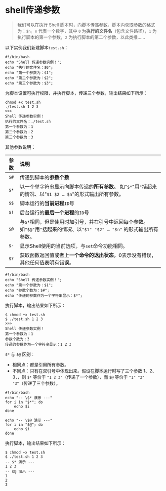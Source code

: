 # shell传递参数


<!--more-->

> 我们可以在执行 Shell 脚本时，向脚本传递参数，脚本内获取参数的格式为：`$n`。`n` 代表一个数字，其中 `0` 为**执行的文件名**（包含文件路径），`1` 为执行脚本的第一个参数，`2` 为执行脚本的第二个参数，以此类推……

以下实例我们新建脚本`test.sh`：

```
#!/bin/bash
echo "Shell 传递参数实例！";
echo "执行的文件名：$0";
echo "第一个参数为：$1";
echo "第二个参数为：$2";
echo "第三个参数为：$3";
```

为脚本设置可执行权限，并执行脚本，传递三个参数，输出结果如下所示：

```
chmod +x test.sh 
./test.sh 1 2 3
>>>
Shell 传递参数实例！
执行的文件名：./test.sh
第一个参数为：1
第二个参数为：2
第三个参数为：3
```

其他参数说明：

| 参数 | 说明                                                         |
| :--: | :----------------------------------------------------------- |
| `$#` | 传递到脚本的**参数个数**                                     |
| `$*` | 以一个单字符串显示向脚本传递的**所有参数**。 如"`$*`"用`"`括起来的情况、以"`$1 $2 … $n`"的形式输出所有参数。 |
| `$$` | 脚本运行的**当前进程**`ID`号                                 |
| `$!` | 后台运行的**最后一个进程**的`ID`号                           |
| `$@` | 与`$*`相同，但是使用时加引号，并在引号中返回每个参数。 如`"$@"`用`"`括起来的情况、以`"$1" "$2" … "$n"` 的形式输出所有参数。 |
| `$-` | 显示Shell使用的当前选项，与`set`命令功能相同。               |
| `$?` | 获取函数返回值或者上**一个命令的退出状态**。0表示没有错误，其他任何值表明有错误。 |

```
#!/bin/bash
echo "Shell 传递参数实例！";
echo "第一个参数为：$1";
echo "参数个数为：$#";
echo "传递的参数作为一个字符串显示：$*";
```

执行脚本，输出结果如下所示：

```
$ chmod +x test.sh 
$ ./test.sh 1 2 3
>>>
Shell 传递参数实例！
第一个参数为：1
参数个数为：3
传递的参数作为一个字符串显示：1 2 3
```

`$*` 与 `$@` 区别：

- 相同点：都是引用所有参数。
- 不同点：只有在双引号中体现出来。假设在脚本运行时写了三个参数 1、2、3，，则 `$*` 等价于 `"1 2 3"`（传递了一个参数），而 `$@` 等价于 `"1" "2" "3"`（传递了三个参数）。

```
#!/bin/bash
echo "-- \$* 演示 ---"
for i in "$*"; do
    echo $i
done

echo "-- \$@ 演示 ---"
for i in "$@"; do
    echo $i
done
```

执行脚本，输出结果如下所示：

```
$ chmod +x test.sh 
$ ./test.sh 1 2 3
-- $* 演示 ---
1 2 3
-- $@ 演示 ---
1
2
3
```
